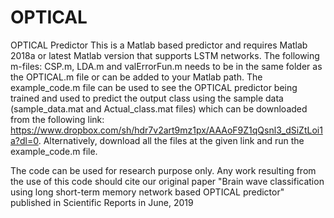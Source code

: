 # OPTICAL
OPTICAL Predictor
This is a Matlab based predictor and requires Matlab 2018a or latest Matlab version that supports LSTM networks. The following m-files: CSP.m, LDA.m and valErrorFun.m needs to be in the same folder as the OPTICAL.m file or can be added to your Matlab path. The example_code.m file can be used to see the OPTICAL predictor being trained and used to predict the output class using the sample data (sample_data.mat and Actual_class.mat files) which can be downloaded from the following link: https://www.dropbox.com/sh/hdr7v2art9mz1px/AAAoF9Z1qQsnl3_dSiZtLoi1a?dl=0. Alternatively, download all the files at the given link and run the example_code.m file. 

The code can be used for research purpose only. Any work resulting from the use of this code should cite our original paper "Brain wave 
classification using long short-term memory network based OPTICAL predictor" published in Scientific Reports in June, 2019
